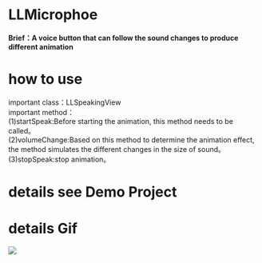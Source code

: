 # LLMicrophoe
<b>Brief：A voice button that can follow the sound changes to produce different animation </b>

# how to use<br>
important class：LLSpeakingView<br>
important method：<br>
    (1)startSpeak:Before starting the animation, this method needs to be called。<br>
    (2)volumeChange:Based on this method to determine the animation effect, the method simulates the different changes in the size of sound。<br>
    (3)stopSpeak:stop animation。<br>
    
# details see Demo Project<br>

# details Gif
  <img src="https://github.com/zhangxiaofeng02/LLMicrophoe/blob/master/LLMicrophone/%E6%BC%94%E7%A4%BA.gif"/>
